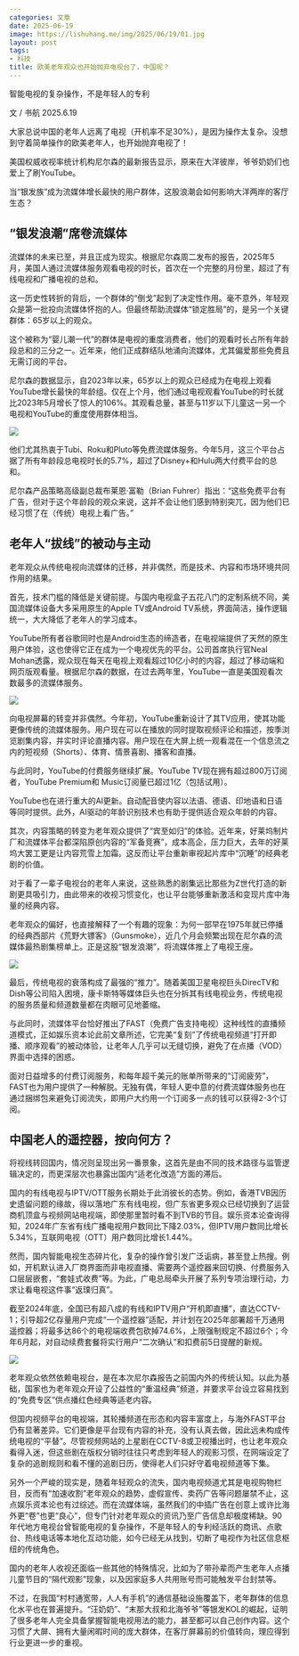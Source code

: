 ```yaml
---
categories: 文章
date: 2025-06-19
image: https://lishuhang.me/img/2025/06/19/01.jpg
layout: post
tags:
- 科技
title: 欧美老年观众也开始抛弃电视台了，中国呢？
---
```


智能电视的复杂操作，不是年轻人的专利  

文 / 书航 2025.6.19  

大家总说中国的老年人远离了电视（开机率不足30%），是因为操作太复杂。没想到守着简单操作的欧美老年人，也开始抛弃电视了！  

美国权威收视率统计机构尼尔森的最新报告显示，原来在大洋彼岸，爷爷奶奶们也爱上了刷YouTube。  

当“银发族”成为流媒体增长最快的用户群体，这股浪潮会如何影响大洋两岸的客厅生态？  

## “银发浪潮”席卷流媒体

流媒体的未来已至，并且正成为现实。根据尼尔森周二发布的报告，2025年5月，美国人通过流媒体服务观看电视的时长，首次在一个完整的月份里，超过了有线电视和广播电视的总和。  

这一历史性转折的背后，一个群体的“倒戈”起到了决定性作用。毫不意外，年轻观众是第一批投向流媒体怀抱的人。但最终帮助流媒体“锁定胜局”的，是另一个关键群体：65岁以上的观众。  

这个被称为“婴儿潮一代”的群体是电视的重度消费者，他们的观看时长占所有年龄段总和的三分之一。近年来，他们正成群结队地涌向流媒体，尤其偏爱那些免费且无需订阅的平台。  

尼尔森的数据显示，自2023年以来，65岁以上的观众已经成为在电视上观看YouTube增长最快的年龄组。仅在上个月，他们通过电视观看YouTube的时长就比2023年5月增长了惊人的106%。其观看总量，甚至与11岁以下儿童这一另一个电视和YouTube的重度使用群体相当。  

![](https://lishuhang.me/img/2025/06/19/02.png)

他们尤其热衷于Tubi、Roku和Pluto等免费流媒体服务。今年5月，这三个平台占据了所有年龄段总电视时长的5.7%，超过了Disney+和Hulu两大付费平台的总和。  

尼尔森产品策略高级副总裁布莱恩·富勒（Brian Fuhrer）指出：“这些免费平台有广告，但对于这个年龄段的观众来说，这并不会让他们感到特别突兀，因为他们已经习惯了在（传统）电视上看广告。”  

## 老年人“拔线”的被动与主动

老年观众从传统电视向流媒体的迁移，并非偶然，而是技术、内容和市场环境共同作用的结果。  

首先，技术门槛的降低是关键前提。与国内电视盒子五花八门的定制系统不同，美国流媒体设备大多采用原生的Apple TV或Android TV系统，界面简洁，操作逻辑统一，大大降低了老年人的学习成本。  

YouTube所有者谷歌同时也是Android生态的缔造者，在电视端提供了天然的原生用户体验，这也使得它正在成为一个电视优先的平台。公司首席执行官Neal Mohan透露，观众现在每天在电视上观看超过10亿小时的内容，超过了移动端和网页版观看量。根据尼尔森的数据，在过去两年里，YouTube一直是美国观看次数最多的流媒体服务。  

![](https://lishuhang.me/img/2025/06/19/03.png)

向电视屏幕的转变并非偶然。今年初，YouTube重新设计了其TV应用，使其功能更像传统的流媒体服务。用户现在可以在播放的同时提取视频评论和描述，按季浏览剧集内容，并实时评论直播内容。用户现在在大屏上统一观看混在一个信息流之内的短视频（Shorts）、体育、情景喜剧、播客和直播。  

与此同时，YouTube的付费服务继续扩展。YouTube TV现在拥有超过800万订阅者，YouTube Premium和 Music订阅量已超过1亿（包括试用）。  

YouTube也在进行重大的AI更新。自动配音使内容以法语、德语、印地语和日语等同时提供。此外，AI驱动的年龄识别技术也有助于提供适合观众年龄的内容。  

其次，内容策略的转变为老年观众提供了“宾至如归”的体验。近年来，好莱坞制片厂和流媒体平台都深陷原创内容的“军备竞赛”，成本高企，压力巨大，去年的好莱坞大罢工更是让内容荒雪上加霜。这反而让平台重新审视起片库中“沉睡”的经典老剧的价值。  

对于看了一辈子电视台的老年人来说，这些熟悉的剧集远比那些为Z世代打造的新剧更具吸引力，由此带来的收视习惯变化，也让平台能够重新激活和变现片库中海量的经典内容。  

老年观众的偏好，也直接解释了一个有趣的现象：为何一部早在1975年就已停播的经典西部片《荒野大镖客》（Gunsmoke），近几个月会频繁出现在尼尔森的流媒体最热剧集榜单上。正是这股“银发浪潮”，将流媒体推上了电视王座。  

![](https://lishuhang.me/img/2025/06/19/04.jpg)

最后，传统电视的衰落构成了最强的“推力”。随着美国卫星电视巨头DirecTV和Dish等公司陷入困境，康卡斯特等媒体巨头也在分拆其有线电视业务，传统电视的服务质量和频道数量都在肉眼可见地萎缩。  

与此同时，流媒体平台恰好推出了FAST（免费广告支持电视）这种线性的直播频道模式，正如娱乐资本论此前文章所述，它完美“复刻”了传统电视频道“打开即播、顺序观看”的被动体验，让老年人几乎可以无缝切换，避免了在点播（VOD）界面中选择的困惑。  

面对日益增多的付费订阅服务，和每年超千美元的账单所带来的“订阅疲劳”，FAST也为用户提供了一种解脱。无独有偶，年轻人更中意的付费流媒体服务也在通过捆绑包来避免订阅流失，即用户大约用一个订阅多一点的钱可以获得2-3个订阅。  

## 中国老人的遥控器，按向何方？

将视线转回国内，情况则呈现出另一番景象，这首先是由不同的技术路径与监管逻辑决定的，而更深层次也暴露出国内“适老化改造”方面的滞后。  

国内的有线电视与IPTV/OTT服务长期处于此消彼长的态势。例如，香港TVB因历史遗留问题的缘故，得以落地广东有线电视，但广东省更多观众已经切换到了运营商机顶盒与视频网站电视端，即使那里暂时看不到TVB的节目。娱乐资本论查询得知，2024年广东省有线广播电视用户数同比下降2.03%，但IPTV用户数同比增长5.34%，互联网电视（OTT）用户数同比增长1.44%。  

然而，国内智能电视生态碎片化，复杂的操作曾引发广泛诟病，甚至登上热搜。例如，开机默认进入厂商界面而非电视直播、需要两个遥控器来回切换、付费服务入口层层嵌套，“套娃式收费”等。为此，广电总局牵头开展了系列专项治理行动，力求让看电视这件事“返璞归真”。  

截至2024年底，全国已有超八成的有线和IPTV用户“开机即直播”，直达CCTV-1；引导超2亿存量用户完成“一个遥控器”适配，并计划在2025年部署超千万通用遥控器；将最多达86个的电视端收费包砍掉74.6%，上限强制规定不超过6个；今年6月起，对自动续费套餐将实行用户“二次确认”和扣费前5日提醒的新规。  

![](https://lishuhang.me/img/2025/06/19/05.png)

老年观众依然依赖电视台，是在本次尼尔森报告之前国内外的传统认知。以此为基础，国家也为老年观众开设了公益性的“重温经典”频道，并要求平台设立容易找到的“免费专区”供点播红色经典等适老内容。  

但国内视频平台的电视端，其轮播频道在形态和内容丰富度上，与海外FAST平台仍有显著差异。它们更像是平台现有内容的补充，没有认真去做，因此远未构成传统电视的“平替”。尽管视频网站的上星剧在CCTV-8或卫视播出时，也让老年观众看得入迷，但这些剧在版权分销时往往只考虑到年轻人的观影习惯，在网端设定了复杂的追剧规则和看不懂的追剧日历，使得老人们只好守着电视频道等下集。  

另外一个严峻的现实是，随着年轻观众的流失，国内电视频道尤其是电视购物栏目，反而有“加速收割”老年观众的趋势，虚假宣传、卖药广告等问题屡禁不止，这点娱乐资本论也有过综述。而在流媒体端，虽然我们的中插广告在创意上或许比海外更“卷”也更“良心”，但专门针对老年观众的资讯乃至广告信息却极度稀缺。90年代地方电视台曾智能电视的复杂操作，不是年轻人的专利经活跃的商讯、点歌台、热线电话等本地化互动功能，如今已经无从找到，切断了电视作为社区信息枢纽的传统角色。  

国内的老年人收视还面临一些其他的特殊情况，比如为了带孙辈而产生老年人点播儿童节目的“隔代观影”现象，以及因家庭多人共用账号而可能触发平台封禁等。  

不过，在我国“村村通宽带，人人有手机”的通信基础设施覆盖下，老年群体的信息化水平也在普遍提升。“汪奶奶”、“末那大叔和北海爷爷”等银发KOL的崛起，证明了很多老年人完全具备掌握智能电视用法的能力，甚至都可以自己创作内容。这个习惯了大屏、拥有大量闲暇时间的庞大群体，在客厅屏幕前的价值转向，理应得到行业更进一步的重视。  